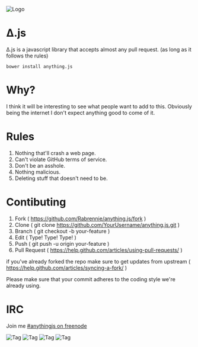![Logo](http://i.imgur.com/aLPpSED.png)
# Δ.js
Δ.js is a javascript library that accepts almost any pull request. (as long as it follows the rules)

    bower install anything.js


# Why?
I think it will be interesting to see what people want to add to this. Obviously being the internet I don't expect anything good to come of it.

# Rules
1. Nothing that'll crash a web page.
1. Can't violate GitHub terms of service.
1. Don't be an asshole.
  1. Nothing malicious.  
  1. Deleting stuff that doesn't need to be.


# Contibuting
1. Fork ( https://github.com/Rabrennie/anything.js/fork )
1. Clone ( git clone https://github.com/YourUsername/anything.js.git )
1. Branch ( git checkout -b your-feature )
1. Edit ( Type! Type! Type! )
1. Push ( git push -u origin your-feature )
1. Pull Request ( https://help.github.com/articles/using-pull-requests/ )

if you've already forked the repo make sure to get updates from upstream ( https://help.github.com/articles/syncing-a-fork/ )

Please make sure that your commit adheres to the coding style we're already using.
# IRC
Join me [#anythingjs on freenode](http://webchat.freenode.net/?channels=anythingjs)

![Tag](http://i.imgur.com/etWLNKJ.gif) ![Tag](http://i.imgur.com/c4J95hH.gif) ![Tag](http://i.imgur.com/Sl7UbNI.gif) ![Tag](http://i.imgur.com/xaoeuKp.gif)

